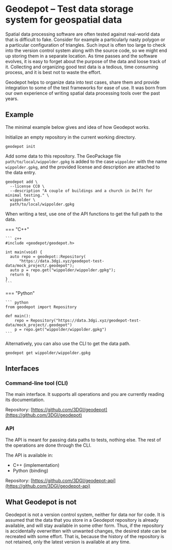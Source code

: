 # Geodepot – Test data storage system for geospatial data

Spatial data processing software are often tested against real-world data that is difficult to fake.
Consider for example a particularly nasty polygon or a particular configuration of triangles.
Such input is often too large to check into the version control system along with the source code, so we might end up storing them in a separate location.
As time passes and the software evolves, it is easy to forget about the purpose of the data and loose track of it.
Collecting and organizing good test data is a tedious, time consuming process, and it is best not to waste the effort.

Geodepot helps to organize data into test cases, share them and provide integration to some of the test frameworks for ease of use.
It was born from our own experience of writing spatial data processing tools over the past years.

## Example

The minimal example below gives and idea of how Geodepot works.

Initialize an empty repository in the current working directory.

```shell
geodepot init
```

Add some data to this repository.
The GeoPackage file `path/to/local/wippolder.gpkg` is added to the case `wippolder` with the name `wippolder.gpkg`, and the provided license and description are attached to the data entry.

```shell
geodepot add \
  --license CC0 \
  --description "A couple of buildings and a church in Delft for minimal testing." \
  wippolder \
  path/to/local/wippolder.gpkg
```

When writing a test, use one of the API functions to get the full path to the data.

=== "C++"

    ``` c++
    #include <geodepot/geodepot.h>

    int main(void) {
      auto repo = geodepot::Repository(
          "https://data.3dgi.xyz/geodepot-test-data/mock_project/.geodepot");
      auto p = repo.get("wippolder/wippolder.gpkg");
      return 0;
    }
    ```

=== "Python"

    ``` python
    from geodepot import Repository

    def main():
        repo = Repository("https://data.3dgi.xyz/geodepot-test-data/mock_project/.geodepot")
        p = repo.get("wippolder/wippolder.gpkg")
    ```

Alternatively, you can also use the CLI to get the data path.

```shell
geodepot get wippolder/wippolder.gpkg
```

## Interfaces

### Command-line tool (CLI)

The main interface.
It supports all operations and you are currently reading its documentation.

Repository: [https://github.com/3DGI/geodepot](https://github.com/3DGI/geodepot)

### API

The API is meant for passing data paths to tests, nothing else.
The rest of the operations are done through the CLI.

The API is available in:

- C++ (implementation)
- Python (binding)

Repository: [https://github.com/3DGI/geodepot-api](https://github.com/3DGI/geodepot-api)

## What Geodepot is not

Geodepot is not a version control system, neither for data nor for code.
It is assumed that the data that you store in a Geodepot repository is already available, and will stay available in some other form.
Thus, if the repository is accidentally overwritten with unwanted changes, the desired state can be recreated with some effort.
That is, because the history of the repository is not retained, only the latest version is available at any time.

